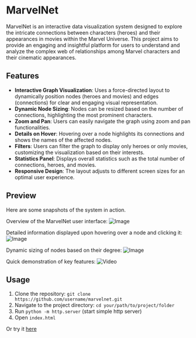# MarvelNet
MarvelNet is an interactive data visualization system designed to explore the intricate connections between characters (heroes) and their appearances in movies within the Marvel Universe. This project aims to provide an engaging and insightful platform for users to understand and analyze the complex web of relationships among Marvel characters and their cinematic appearances.

## Features
- **Interactive Graph Visualization**: Uses a force-directed layout to dynamically position nodes (heroes and movies) and edges (connections) for clear and engaging visual representation.
- **Dynamic Node Sizing**: Nodes can be resized based on the number of connections, highlighting the most prominent characters.
- **Zoom and Pan**: Users can easily navigate the graph using zoom and pan functionalities.
- **Details on Hover**: Hovering over a node highlights its connections and shows the names of the affected nodes.
- **Filters**: Users can filter the graph to display only heroes or only movies, customizing the visualization based on their interests.
- **Statistics Panel**: Displays overall statistics such as the total number of connections, heroes, and movies.
- **Responsive Design**: The layout adjusts to different screen sizes for an optimal user experience.

## Preview
Here are some snapshots of the system in action.

Overview of the MarvelNet user interface:
![Image](https://github.com/user-attachments/assets/38aed2ca-f063-4136-b620-b0fcc779f290)

Detailed information displayed upon hovering over a node and clicking it:
![Image](https://github.com/user-attachments/assets/b4d7de07-59be-40f4-98d4-e96f39852084)

Dynamic sizing of nodes based on their degree:
![Image](https://github.com/user-attachments/assets/5fc5d786-7d97-4bd8-9ea7-56365df87f91)

Quick demonstration of key features:
![Video](https://github.com/user-attachments/assets/c9f6c54c-1350-4824-b0cd-1dafa6eca72a)

## Usage
1. Clone the repository: ```git clone https://github.com/username/marvelnet.git```
2. Navigate to the project directory: ```cd your/path/to/project/folder ```
3. Run ```python -m http.server``` (start simple http server)
4. Open ```index.html```
   
Or try it [here](https://raw.githack.com/gianmarcoferri/MarvelNet-Data-Visualization/refs/heads/main/index.html)
